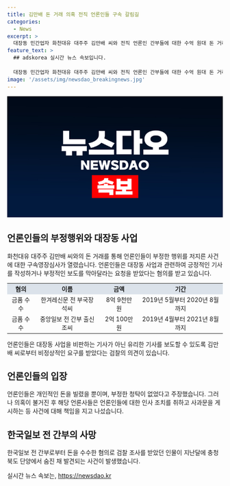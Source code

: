 ```yaml
---
title: 김만배 돈 거래 의혹 전직 언론인들 구속 갈림길
categories:
  - News
excerpt: >
  대장동 민간업자 화천대유 대주주 김만배 씨와 전직 언론인 간부들에 대한 수억 원대 돈 거래 혐의로 구속영장 심사가 열렸습니다. 김 씨로부터 금품을 수수한 전직 언론사 간부 2명은 혐의를 부인하며 법정으로 향했습니다. 검찰은 김 씨로부터 부정한 청탁을 받아 대장동 사업과 관련한 기사를 조작했다고 주장하고 있습니다. 구속 여부는 오늘 오후 결정될 예정이며, 한국일보 전 간부의 사망사건과 관련해 추가 조사가 이뤄지고 있습니다.
feature_text: >
  ## adskorea 실시간 뉴스 속보입니다.

  대장동 민간업자 화천대유 대주주 김만배 씨와 전직 언론인 간부들에 대한 수억 원대 돈 거래 혐의로 구속영장 심사가 열렸습니다. 김 씨로부터 금품을 수수한 전직 언론사 간부 2명은 혐의를 부인하며 법정으로 향했습니다. 검찰은 김 씨로부터 부정한 청탁을 받아 대장동 사업과 관련한 기사를 조작했다고 주장하고 있습니다. 구속 여부는 오늘 오후 결정될 예정이며, 한국일보 전 간부의 사망사건과 관련해 추가 조사가 이뤄지고 있습니다.
image: '/assets/img/newsdao_breakingnews.jpg'
---
```


<p><img src="/assets/img/newsdao_breakingnews.jpg" alt="adskorea 속보" /></p>

<h2 data-ke-size="size26">언론인들의 부정행위와 대장동 사업</h2>

<p data-ke-size="size16">화천대유 대주주 김만배 씨와의 돈 거래를 통해 언론인들이 부정한 행위를 저지른 사건에 대한 구속영장심사가 열렸습니다. 언론인들은 대장동 사업과 관련하여 긍정적인 기사를 작성하거나 부정적인 보도를 막아달라는 요청을 받았다는 혐의를 받고 있습니다.</p>

<table>
    <tr>
        <td style="text-align: center; height: 17px;background-color: #21538527;"><b>혐의</b></td>
        <td style="text-align: center; height: 17px;background-color: #21538527;"><b>이름</b></td>
        <td style="text-align: center; height: 17px;background-color: #21538527;"><b>금액</b></td>
        <td style="text-align: center; height: 17px;background-color: #21538527;"><b>기간</b></td>
    </tr>
    <tr>
        <td style="text-align: center; height: 17px;">금품 수수</td>
        <td style="text-align: center; height: 17px;">한겨레신문 전 부국장 석씨</td>
        <td style="text-align: center; height: 17px;">8억 9천만 원</td>
        <td style="text-align: center; height: 17px;">2019년 5월부터 2020년 8월까지</td>
    </tr>
    <tr>
        <td style="text-align: center; height: 17px;">금품 수수</td>
        <td style="text-align: center; height: 17px;">중앙일보 전 간부 출신 조씨</td>
        <td style="text-align: center; height: 17px;">2억 100만 원</td>
        <td style="text-align: center; height: 17px;">2019년 4월부터 2021년 8월까지</td>
    </tr>
</table>

<p data-ke-size="size16">언론인들은 대장동 사업을 비판하는 기사가 아닌 유리한 기사를 보도할 수 있도록 김만배 씨로부터 비정상적인 요구를 받았다는 검찰의 의견이 있습니다.</p>

<h2 data-ke-size="size26">언론인들의 입장</h2>

<p data-ke-size="size16">언론인들은 개인적인 돈을 빌렸을 뿐이며, 부정한 청탁이 없었다고 주장했습니다. 그러나 의혹이 불거진 후 해당 언론사들은 언론인들에 대한 인사 조치를 취하고 사과문을 게시하는 등 사건에 대해 책임을 지고 나섰습니다.</p>

<h2 data-ke-size="size26">한국일보 전 간부의 사망</h2>

<p data-ke-size="size16">한국일보 전 간부로부터 돈을 수수한 혐의로 검찰 조사를 받았던 인물이 지난달에 충청북도 단양에서 숨진 채 발견되는 사건이 발생했습니다.</p>
실시간 뉴스 속보는, <a href="https://newsdao.kr" rel="dofollow">https://newsdao.kr</a>


